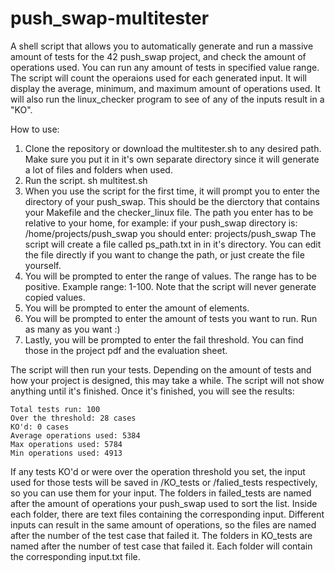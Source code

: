 # push_swap-multitester
A shell script that allows you to automatically generate and run a massive amount of tests for the 42 push_swap project, and check the amount of operations used.
You can run any amount of tests in specified value range. The script will count the operaions used for each generated input. It will display the average, minimum, and maximum amount of operations used. It will also run the linux_checker program to see of any of the inputs result in a "KO".

How to use:
1. Clone the repository or download the multitester.sh to any desired path. Make sure you put it in it's own separate directory since it will generate a lot of files and folders when used.
2. Run the script.
  sh multitest.sh
3. When you use the script for the first time, it will prompt you to enter the directory of your push_swap. This should be the dierctory that contains your Makefile and the checker_linux file.
   The path you enter has to be relative to your home, for example:
   if your push_swap directory is: /home/projects/push_swap
   you should enter: projects/push_swap
   The script will create a file called ps_path.txt in in it's directory. You can edit the file directly if you want to change the path, or just create the file yourself.
5. You will be prompted to enter the range of values. The range has to be positive. Example range: 1-100. Note that the script will never generate copied values.
6. You will be prompted to enter the amount of elements.
7. You will be prompted to enter the amount of tests you want to run. Run as many as you want :)
8. Lastly, you will be prompted to enter the fail threshold. You can find those in the project pdf and the evaluation sheet.
 
The script will then run your tests. Depending on the amount of tests and how your project is designed, this may take a while. The script will not show anything until it's finished.
Once it's finished, you will see the results:

	Total tests run: 100
	Over the threshold: 28 cases
	KO'd: 0 cases
	Average operations used: 5384
	Max operations used: 5784
	Min operations used: 4913

If any tests KO'd or were over the operation threshold you set, the input used for those tests will be saved in /KO_tests or /falied_tests respectively, so you can use them for your input.
The folders in failed_tests are named after the amount of operations your push_swap used to sort the list. Inside each folder, there are text files containing the corresponding input. Different inputs can result in the same amount of operations, so the files are named after the number of the test case that failed it.
The folders in KO_tests are named after the number of test case that failed it. Each folder will contain the corresponding input.txt file.
